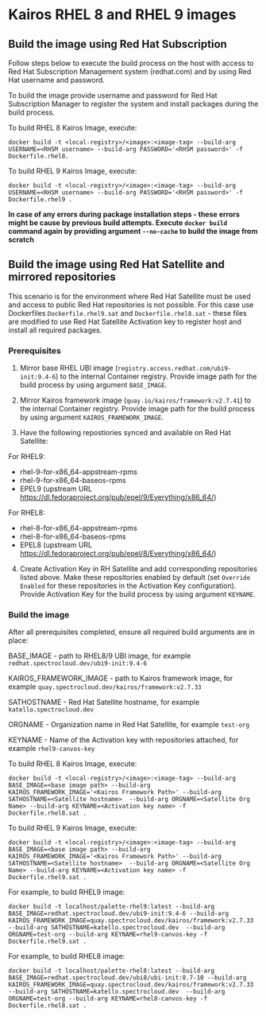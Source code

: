 # Kairos RHEL 8 and RHEL 9 images

## Build the image using Red Hat Subscription

Follow steps below to execute the build process on the host with access to Red Hat Subscription Management system (redhat.com) and by using Red Hat username and password.

To build the image provide username and password for Red Hat Subscription Manager to register the system and install packages during the build process.

To build RHEL 8 Kairos Image, execute:
```
docker build -t <local-registry>/<image>:<image-tag> --build-arg USERNAME=<RHSM username> --build-arg PASSWORD='<RHSM password>' -f Dockerfile.rhel8.
```

To build RHEL 9 Kairos Image, execute:
```
docker build -t <local-registry>/<image>:<image-tag> --build-arg USERNAME=<RHSM username> --build-arg PASSWORD='<RHSM password>' -f Dockerfile.rhel9 .
```

**In case of any errors during package installation steps - these errors might be cause by previous build attempts. Execute `docker build` command again by providing argument `--no-cache` to build the image from scratch**

## Build the image using Red Hat Satellite and mirrored repositories

This scenario is for the environment where Red Hat Satellite must be used and access to public Red Hat repositories is not possible. For this case use Dockerfiles `Dockerfile.rhel9.sat` and `Dockerfile.rhel8.sat` - these files are modified to use Red Hat Satellite Activation key to register host and install all required packages.

### Prerequisites

1. Mirror base RHEL UBI image (`registry.access.redhat.com/ubi9-init:9.4-6`) to the internal Container registry. Provide image path for the build process by using argument `BASE_IMAGE`. 

2. Mirror Kairos framework image (`quay.io/kairos/framework:v2.7.41`) to the internal Container registry. Provide image path for the build process by using argument `KAIROS_FRAMEWORK_IMAGE`. 

3. Have the following repostiories synced and available on Red Hat Satellite:

For RHEL9:
* rhel-9-for-x86_64-appstream-rpms
* rhel-9-for-x86_64-baseos-rpms
* EPEL9 (upstream URL https://dl.fedoraproject.org/pub/epel/9/Everything/x86_64/)

For RHEL8:
* rhel-8-for-x86_64-appstream-rpms
* rhel-8-for-x86_64-baseos-rpms
* EPEL8 (upstream URL https://dl.fedoraproject.org/pub/epel/8/Everything/x86_64/)


4. Create Activation Key in RH Satellite and add corresponding repositories listed above. Make these repositories enabled by default (set `Override Enabled` for these repositories in the Activation Key configuration). Provide Activation Key for the build process by using argument `KEYNAME`.

### Build the image

After all prerequisites completed, ensure all required build arguments are in place:

BASE_IMAGE - path to RHEL8/9 UBI image, for example `redhat.spectrocloud.dev/ubi9-init:9.4-6`

KAIROS_FRAMEWORK_IMAGE - path to Kairos framework image, for example `quay.spectrocloud.dev/kairos/framework:v2.7.33`

SATHOSTNAME - Red Hat Satellite hostname, for example `katello.spectrocloud.dev`

ORGNAME - Organization name in Red Hat Satellite, for example `test-org`

KEYNAME - Name of the Activation key with repositories attached, for example `rhel9-canvos-key`

To build RHEL 8 Kairos Image, execute:
```
docker build -t <local-registry>/<image>:<image-tag> --build-arg BASE_IMAGE=<base image path> --build-arg KAIROS_FRAMEWORK_IMAGE='<Kairos Framework Path>' --build-arg SATHOSTNAME=<Satellite hostname>  --build-arg ORGNAME=<Satellite Org Name> --build-arg KEYNAME=<Activation key name> -f Dockerfile.rhel8.sat .
```

To build RHEL 9 Kairos Image, execute:
```
docker build -t <local-registry>/<image>:<image-tag> --build-arg BASE_IMAGE=<base image path> --build-arg KAIROS_FRAMEWORK_IMAGE='<Kairos Framework Path>' --build-arg SATHOSTNAME=<Satellite hostname>  --build-arg ORGNAME=<Satellite Org Name> --build-arg KEYNAME=<Activation key name> -f Dockerfile.rhel9.sat .
```

For example, to build RHEL9 image:
```
docker build -t localhost/palette-rhel9:latest --build-arg BASE_IMAGE=redhat.spectrocloud.dev/ubi9-init:9.4-6 --build-arg KAIROS_FRAMEWORK_IMAGE=quay.spectrocloud.dev/kairos/framework:v2.7.33 --build-arg SATHOSTNAME=katello.spectrocloud.dev  --build-arg ORGNAME=test-org --build-arg KEYNAME=rhel9-canvos-key -f Dockerfile.rhel9.sat .
```

For example, to build RHEL8 image:
```
docker build -t localhost/palette-rhel8:latest --build-arg BASE_IMAGE=redhat.spectrocloud.dev/ubi8/ubi-init:8.7-10 --build-arg KAIROS_FRAMEWORK_IMAGE=quay.spectrocloud.dev/kairos/framework:v2.7.33 --build-arg SATHOSTNAME=katello.spectrocloud.dev  --build-arg ORGNAME=test-org --build-arg KEYNAME=rhel8-canvos-key -f Dockerfile.rhel8.sat .
```



